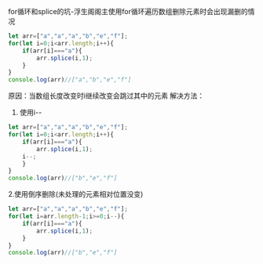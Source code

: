 for循环和splice的坑-浮生阁阁主使用for循环遍历数组删除元素时会出现漏删的情况
```js
let arr=["a","a","a","b","e","f"];
for(let i=0;i<arr.length;i++){
	if(arr[i]==="a"){
		arr.splice(i,1);
	}
}
console.log(arr)//["a","b","e","f"]
```
原因：当数组长度改变时i继续改变会跳过其中的元素
解决方法：
1. 使用i--
```js
let arr=["a","a","a","b","e","f"];
for(let i=0;i<arr.length;i++){
	if(arr[i]==="a"){
		arr.splice(i,1);
	i--;
	}
}
console.log(arr)//["b","e","f"]
```

2.使用倒序删除(未处理的元素相对位置没变)
```js
let arr=["a","a","a","b","e","f"];
for(let i=arr.length-1;i>=0;i--){
	if(arr[i]==="a"){
		arr.splice(i,1);
	}
}
console.log(arr)//["b","e","f"]
```